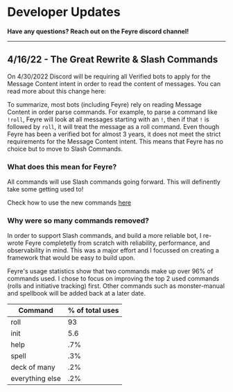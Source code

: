 # Developer Updates

**Have any questions? Reach out on the Feyre discord channel!**

---

## 4/16/22 - The Great Rewrite & Slash Commands

On 4/30/2022 Discord will be requiring all Verified bots to apply for the Message Content intent in order to read the content of messages. You can read more about this change here:

To summarize, most bots (including Feyre) rely on reading Message Content in order parse commands. For example, to parse a command like `!roll`, Feyre will look at all messages starting with an `!`, then if that `!` is followed by `roll`, it will treat the message as a roll command. Even though Feyre has been a verified bot for almost 3 years, it does not meet the strict requirements for the Message Content intent. This means that Feyre has no choice but to move to Slash Commands.

### What does this mean for Feyre?

All commands will use Slash commands going forward. This will definently take some getting used to!

Check how to use the new commands [here](commands.md)

### Why were so many commands removed?

In order to support Slash commands, and build a more reliable bot, I re-wrote Feyre completetly from scratch with reliability, performance, and observability in mind. This was a major effort and I focussed on creating a framework that would be easy to build upon.

Feyre's usage statistics show that two commands make up over 96% of commands used. I chose to focus on improving the top 2 used commands (rolls and initiative tracking) first. Other commands such as monster-manual and spellbook will be added back at a later date.

| Command      | % of total uses |
| -----------  | -----------     |
| roll         | 93              |
| init         | 5.6             |
| help         | .7%             |
| spell        | .3%             |
| deck of many | .2%             |
| everything else | .2%          |

